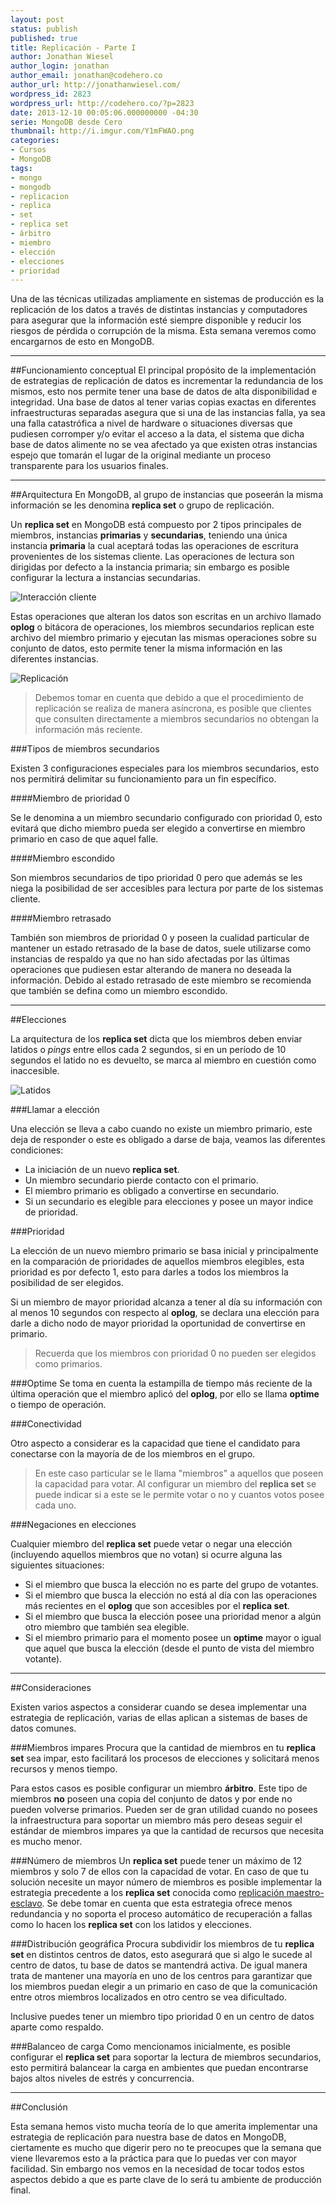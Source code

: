 ```yaml
---
layout: post
status: publish
published: true
title: Replicación - Parte I
author: Jonathan Wiesel
author_login: jonathan
author_email: jonathan@codehero.co
author_url: http://jonathanwiesel.com/
wordpress_id: 2823
wordpress_url: http://codehero.co/?p=2823
date: 2013-12-10 00:05:06.000000000 -04:30
serie: MongoDB desde Cero
thumbnail: http://i.imgur.com/Y1mFWAO.png
categories:
- Cursos
- MongoDB
tags:
- mongo
- mongodb
- replicacion
- replica
- set
- replica set
- árbitro
- miembro
- elección
- elecciones
- prioridad
---
```

Una de las técnicas utilizadas ampliamente en sistemas de producción es la replicación de los datos a través de distintas instancias y computadores para asegurar que la información esté siempre disponible y reducir los riesgos de pérdida o corrupción de la misma. Esta semana veremos como encargarnos de esto en MongoDB.
***
##Funcionamiento conceptual
El principal propósito de la implementación de estrategias de replicación de datos es incrementar la redundancia de los mismos, esto nos permite tener una base de datos de alta disponibilidad e integridad. Una base de datos al tener varias copias exactas en diferentes infraestructuras separadas asegura que si una de las instancias falla, ya sea una falla catastrófica a nivel de hardware o situaciones diversas que pudiesen corromper y/o evitar el acceso a la data, el sistema que dicha base de datos alimente no se vea afectado ya que existen otras instancias espejo que tomarán el lugar de la original mediante un proceso transparente para los usuarios finales.
***
##Arquitectura
En MongoDB, al grupo de instancias que poseerán la misma información se les denomina **replica set** o grupo de replicación.

Un **replica set** en MongoDB está compuesto por 2 tipos principales de miembros, instancias **primarias** y **secundarias**, teniendo una única instancia **primaria** la cual aceptará todas las operaciones de escritura provenientes de los sistemas cliente. Las operaciones de lectura son dirigidas por defecto a la instancia primaria; sin embargo es posible configurar la lectura a instancias secundarias.

![Interacción cliente](http://i.imgur.com/lb5E4xm.png)


Estas operaciones que alteran los datos son escritas en un archivo llamado **oplog** o bitácora de operaciones, los miembros secundarios replican este archivo del miembro primario y ejecutan las mismas operaciones sobre su conjunto de datos, esto permite tener la misma información en las diferentes instancias.

![Replicación](http://i.imgur.com/UuBqsGV.png)

> Debemos tomar en cuenta que debido a que el procedimiento de replicación se realiza de manera asíncrona, es posible que clientes que consulten directamente a miembros secundarios no obtengan la información más reciente.

###Tipos de miembros secundarios

Existen 3 configuraciones especiales para los miembros secundarios, esto nos permitirá delimitar su funcionamiento para un fin específico.

####Miembro de prioridad 0

Se le denomina a un miembro secundario configurado con prioridad 0, esto evitará que dicho miembro pueda ser elegido a convertirse en miembro primario en caso de que aquel falle.

####Miembro escondido

Son miembros secundarios de tipo prioridad 0 pero que además se les niega la posibilidad de ser accesibles para lectura por parte de los sistemas cliente.

####Miembro retrasado

También son miembros de prioridad 0 y poseen la cualidad particular de mantener un estado retrasado de la base de datos, suele utilizarse como instancias de respaldo ya que no han sido afectadas por las últimas operaciones que pudiesen estar alterando de manera no deseada la información. Debido al estado retrasado de este miembro se recomienda que también se defina como un miembro escondido.
***
##Elecciones

La arquitectura de los **replica set** dicta que los miembros deben enviar latidos o *pings* entre ellos cada 2 segundos, si en un período de 10 segundos el latido no es devuelto, se marca al miembro en cuestión como inaccesible.

![Latidos](http://i.imgur.com/BxYXNBP.png)

###Llamar a elección

Una elección se lleva a cabo cuando no existe un miembro primario, este deja de responder o este es obligado a darse de baja, veamos las diferentes condiciones:

* La iniciación de un nuevo **replica set**.
* Un miembro secundario pierde contacto con el primario.
* El miembro primario es obligado a convertirse en secundario.
* Si un secundario es elegible para elecciones y posee un mayor indice de prioridad.

###Prioridad

La elección de un nuevo miembro primario se basa inicial y principalmente en la comparación de prioridades de aquellos miembros elegibles, esta prioridad es por defecto 1, esto para darles a todos los miembros la posibilidad de ser elegidos.

Si un miembro de mayor prioridad alcanza a tener al día su información con al menos 10 segundos con respecto al **oplog**, se declara una elección para darle a dicho nodo de mayor prioridad la oportunidad de convertirse en primario.

> Recuerda que los miembros con prioridad 0 no pueden ser elegidos como primarios.

###Optime
Se toma en cuenta la estampilla de tiempo más reciente de la última operación que el miembro aplicó del **oplog**, por ello se llama **optime** o tiempo de operación.

###Conectividad

Otro aspecto a considerar es la capacidad que tiene el candidato para conectarse con la mayoría de de los miembros en el grupo.

> En este caso particular se le llama "miembros" a aquellos que poseen la capacidad para votar. Al configurar un miembro del **replica set** se puede indicar si a este se le permite votar o no y cuantos votos posee cada uno.

###Negaciones en elecciones

Cualquier miembro del **replica set** puede vetar o negar una elección (incluyendo aquellos miembros que no votan) si ocurre alguna las siguientes situaciones:

* Si el miembro que busca la elección no es parte del grupo de votantes.
* Si el miembro que busca la elección no está al día con las operaciones más recientes en el **oplog** que son accesibles por el **replica set**.
* Si el miembro que busca la elección posee una prioridad menor a algún otro miembro que también sea elegible.
* Si el miembro primario para el momento posee un **optime** mayor o igual que aquel que busca la elección (desde el punto de vista del miembro votante).
***
##Consideraciones

Existen varios aspectos a considerar cuando se desea implementar una estrategia de replicación, varias de ellas aplican a sistemas de bases de datos comunes.

###Miembros impares
Procura que la cantidad de miembros en tu **replica set** sea impar, esto facilitará los procesos de elecciones y solicitará menos recursos y menos tiempo.

Para estos casos es posible configurar un miembro **árbitro**. Este tipo de miembros **no** poseen una copia del conjunto de datos y por ende no pueden volverse primarios. Pueden ser de gran utilidad cuando no posees la infraestructura para soportar un miembro más pero deseas seguir el estándar de miembros impares ya que la cantidad de recursos que necesita es mucho menor.

###Número de miembros
Un **replica set** puede tener un máximo de 12 miembros y solo 7 de ellos con la capacidad de votar. En caso de que tu solución necesite un mayor número de miembros es posible implementar la estrategia precedente a los **replica set** conocida como [replicación maestro-esclavo](http://docs.mongodb.org/manual/core/master-slave/). Se debe tomar en cuenta que esta estrategia ofrece menos redundancia y no soporta el proceso automático de recuperación a fallas como lo hacen los **replica set** con los latidos y elecciones.

###Distribución geográfica
Procura subdividir los miembros de tu **replica set** en distintos centros de datos, esto asegurará que si algo le sucede al centro de datos, tu base de datos se mantendrá activa. De igual manera trata de mantener una mayoría en uno de los centros para garantizar que los miembros puedan elegir a un primario en caso de que la comunicación entre otros miembros localizados en otro centro se vea dificultado.

Inclusive puedes tener un miembro tipo prioridad 0 en un centro de datos aparte como respaldo.

###Balanceo de carga
Como mencionamos inicialmente, es posible configurar el **replica set** para soportar la lectura de miembros secundarios, esto permitirá balancear la carga en ambientes que puedan encontrarse bajos altos niveles de estrés y concurrencia.

***
##Conclusión

Esta semana hemos visto mucha teoría de lo que amerita implementar una estrategia de replicación para nuestra base de datos en MongoDB, ciertamente es mucho que digerir pero no te preocupes que la semana que viene llevaremos esto a la práctica para que lo puedas ver con mayor facilidad. Sin embargo nos vemos en la necesidad de tocar todos estos aspectos debido a que es parte clave de lo será tu ambiente de producción final.
